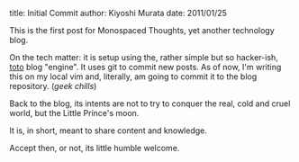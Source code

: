 title: Initial Commit
author: Kiyoshi Murata
date: 2011/01/25

This is the first post for Monospaced Thoughts, yet another technology blog.

On the tech matter: it is setup using the, rather simple but so hacker-ish,
[toto](http://cloudhead.io/toto) blog "engine". It uses git to commit new posts.
As of now, I'm writing this on my local vim and, literally, am going to commit
it to the blog repository. (*geek chills*)

Back to the blog, its intents are not to try to conquer the real, cold and cruel
world, but the Little Prince's moon.

It is, in short, meant to share content and knowledge.

Accept then, or not, its little humble welcome.
